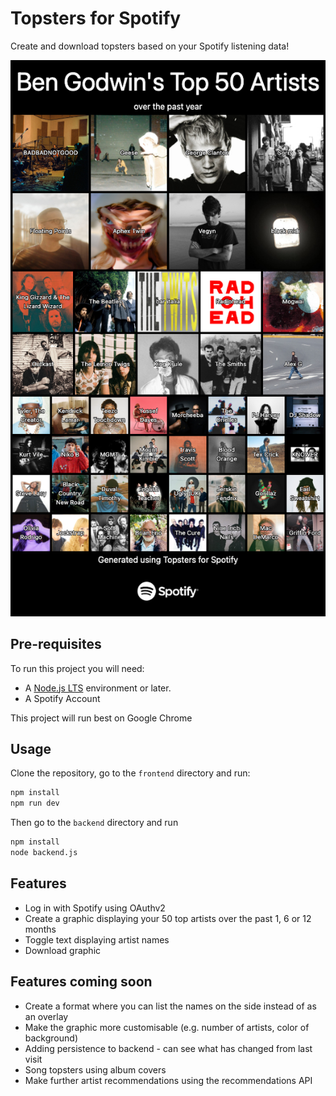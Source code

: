 # Topsters for Spotify
Create and download topsters based on your Spotify listening data!

![Topster](./Example.png)

## Pre-requisites

To run this project you will need:

- A [Node.js LTS](https://nodejs.org/en/) environment or later.
- A Spotify Account

This project will run best on Google Chrome

## Usage

Clone the repository, go to the `frontend` directory and run:
```bash
npm install
npm run dev
```

Then go to the `backend` directory and run
```bash
npm install
node backend.js
```

## Features
- Log in with Spotify using OAuthv2
- Create a graphic displaying your 50 top artists over the past 1, 6 or 12 months
- Toggle text displaying artist names
- Download graphic

## Features coming soon
- Create a format where you can list the names on the side instead of as an overlay
- Make the graphic more customisable (e.g. number of artists, color of background)
- Adding persistence to backend - can see what has changed from last visit
- Song topsters using album covers
- Make further artist recommendations using the recommendations API
